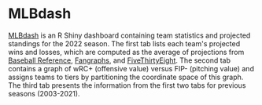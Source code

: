 # MLBdash
[MLBdash](https://twhit.shinyapps.io/MLBdash/) is an R Shiny dashboard containing team statistics and projected standings for the 2022 season. The first tab lists each team's projected wins and losses, which are computed as the average of projections from [Baseball Reference](https://www.baseball-reference.com/leagues/majors/2022-playoff-odds.shtml), [Fangraphs](https://www.fangraphs.com/depthcharts.aspx?position=Standings), and [FiveThirtyEight](https://projects.fivethirtyeight.com/2022-mlb-predictions/). The second tab contains a graph of wRC+ (offensive value) versus FIP- (pitching value) and assigns teams to tiers by partitioning the coordinate space of this graph. The third tab presents the information from the first two tabs for previous seasons (2003-2021).
